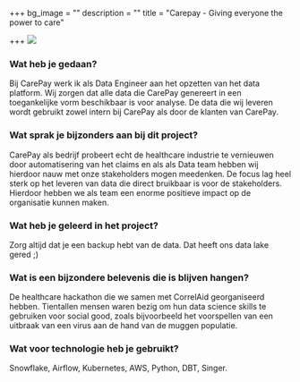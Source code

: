 +++
bg_image = ""
description = ""
title = "Carepay - Giving everyone the power to care"

+++
![](/images/34166dd3-5097-4e82-9f9c-75f2f939077b.png)

### Wat heb je gedaan?

Bij CarePay werk ik als Data Engineer aan het opzetten van het data platform. Wij zorgen dat alle data die CarePay genereert in een toegankelijke vorm beschikbaar is voor analyse. De data die wij leveren wordt gebruikt zowel intern bij CarePay als door de klanten van CarePay.

### Wat sprak je bijzonders aan bij dit project?

CarePay als bedrijf probeert echt de healthcare industrie te vernieuwen door automatisering van het claims en als als Data team hebben wij hierdoor nauw met onze stakeholders mogen meedenken. De focus lag heel sterk op het leveren van data die direct bruikbaar is voor de stakeholders. Hierdoor hebben we als team een enorme positieve impact op de organisatie kunnen maken.

### Wat heb je geleerd in het project?

Zorg altijd dat je een backup hebt van de data. Dat heeft ons data lake gered ;)

### Wat is een bijzondere belevenis die is blijven hangen?

De healthcare hackathon die we samen met CorrelAid georganiseerd hebben. Tientallen mensen waren bezig om hun data science skills te gebruiken voor social good, zoals bijvoorbeeld het voorspellen van een uitbraak van een virus aan de hand van de muggen populatie.

### Wat voor technologie heb je gebruikt?

Snowflake, Airflow, Kubernetes, AWS, Python, DBT, Singer.